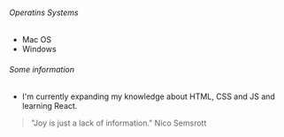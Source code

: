 ###### Operatins Systems
- Mac OS
- Windows

###### Some information
- I'm currently expanding my knowledge about HTML, CSS and JS and learning React.

> "Joy is just a lack of information."
> Nico Semsrott


<!-- **grausche/grausche** is a repository because its `README.md` (this file) appears on your GitHub profile. -->

